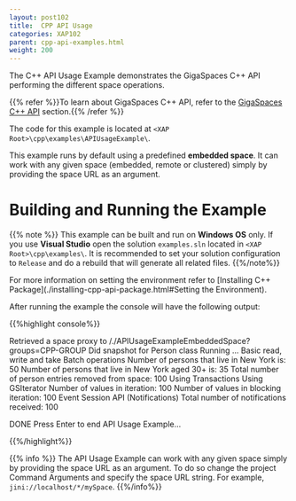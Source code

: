 ```yaml
---
layout: post102
title:  CPP API Usage
categories: XAP102
parent: cpp-api-examples.html
weight: 200
---
```







The C++ API Usage Example demonstrates the GigaSpaces C++ API performing the different space operations.

{{% refer %}}To learn about GigaSpaces C++ API, refer to the [GigaSpaces C++ API](./cpp-space-interface.html) section.{{% /refer %}}

The code for this example is located at `<XAP Root>\cpp\examples\APIUsageExample\`.

This example runs by default using a predefined **embedded space**. It can work with any given space (embedded, remote or clustered) simply by providing the space URL as an argument.

# Building and Running the Example

{{% note %}}
This example can be built and run on **Windows OS** only. If you use **Visual Studio** open the solution `examples.sln` located in `<XAP Root>\cpp\examples\`. It is recommended to set your solution configuration to `Release` and do a rebuild that will generate all related files.
{{%/note%}}

For more information on setting the environment refer to [Installing C++ Package](./installing-cpp-api-package.html#Setting the Environment).

After running the example the console will have the following output:

{{%highlight console%}}

Retrieved a space proxy to /./APIUsageExampleEmbeddedSpace?groups=CPP-GROUP
Did snapshot for Person class
Running ...
Basic read, write and take
Batch operations
Number of persons that live in New York is: 50
Number of persons that live in New York aged 30+ is: 35
Total number of person entries removed from space: 100
Using Transactions
Using GSIterator
Number of values in iteration: 100
Number of values in blocking iteration: 100
Event Session API (Notifications)
Total number of notifications received: 100

DONE
Press Enter to end API Usage Example...

{{%/highlight%}}

{{% info %}}
The API Usage Example can work with any given space simply by providing the space URL as an argument. To do so change the project Command Arguments and specify the space URL string. For example, `jini://localhost/*/mySpace`.
{{%/info%}}
